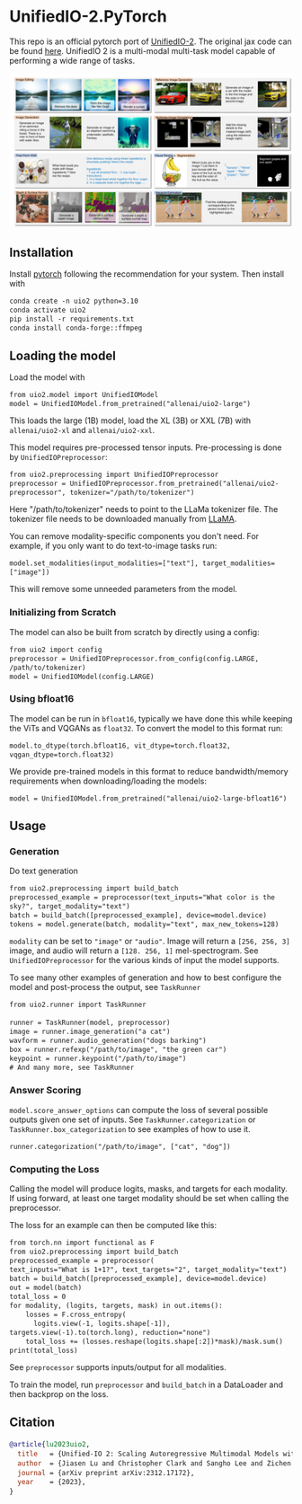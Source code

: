 # UnifiedIO-2.PyTorch

This repo is an official pytorch port of [UnifiedIO-2](https://unified-io-2.allenai.org/). The original jax code can be found
[here](https://github.com/allenai/unified-io-2). UnifiedIO 2 is a multi-modal multi-task model capable of performing a wide
range of tasks.

![test](teaser-short.svg)

## Installation
Install [pytorch](https://pytorch.org/) following the recommendation for your system. Then install with

```
conda create -n uio2 python=3.10
conda activate uio2
pip install -r requirements.txt
conda install conda-forge::ffmpeg
```

## Loading the model

Load the model with 
```
from uio2.model import UnifiedIOModel
model = UnifiedIOModel.from_pretrained("allenai/uio2-large")
```
This loads the large (1B) model, load the XL (3B) or XXL (7B) with 
`allenai/uio2-xl` and `allenai/uio2-xxl`.

This model requires pre-processed tensor inputs. Pre-processing is done by `UnifiedIOPreprocessor`:

```
from uio2.preprocessing import UnifiedIOPreprocessor
preprocessor = UnifiedIOPreprocessor.from_pretrained("allenai/uio2-preprocessor", tokenizer="/path/to/tokenizer")
```

Here "/path/to/tokenizer" needs to point to the LLaMa tokenizer file. The tokenizer
file needs to be downloaded manually from [LLaMA](https://llama.meta.com/).

You can remove modality-specific components you don't need. For example,
if you only want to do text-to-image tasks run:

```
model.set_modalities(input_modalities=["text"], target_modalities=["image"])
```


This will remove some unneeded parameters from the model.

### Initializing from Scratch
The model can also be built from scratch by directly using a config:

```
from uio2 import config 
preprocessor = UnifiedIOPreprocessor.from_config(config.LARGE, /path/to/tokenizer)
model = UnifiedIOModel(config.LARGE)
```

### Using bfloat16
The model can be run in `bfloat16`, typically we have done this while keeping the ViTs
 and VQGANs as `float32`. To convert the model to this format run:
```
model.to_dtype(torch.bfloat16, vit_dtype=torch.float32, vqgan_dtype=torch.float32)
```

We provide pre-trained models in this format to reduce bandwidth/memory requirements 
when downloading/loading the models:  

```
model = UnifiedIOModel.from_pretrained("allenai/uio2-large-bfloat16")
```

## Usage
### Generation
Do text generation

```
from uio2.preprocessing import build_batch 
preprocessed_example = preprocessor(text_inputs="What color is the sky?", target_modality="text")
batch = build_batch([preprocessed_example], device=model.device)
tokens = model.generate(batch, modality="text", max_new_tokens=128)
```

`modality` can be set to `"image"` or `"audio"`. Image will return a `[256, 256, 3]` image, and 
audio will return a `[128. 256, 1]` mel-spectrogram. See `UnifiedIOPreprocessor` for the various
kinds of input the model supports.

To see many other examples of generation and how to best configure the model and post-process
the output, see `TaskRunner` 

```
from uio2.runner import TaskRunner

runner = TaskRunner(model, preprocessor)
image = runner.image_generation("a cat")
wavform = runner.audio_generation("dogs barking")
box = runner.refexp("/path/to/image", "the green car")
keypoint = runner.keypoint("/path/to/image")
# And many more, see TaskRunner
```

### Answer Scoring
`model.score_answer_options` can compute the loss of several possible
outputs given one set of inputs. See `TaskRunner.categorization` or `TaskRunner.box_categorization` to see 
examples of how to use it.  

```
runner.categorization("/path/to/image", ["cat", "dog"])
```


### Computing the Loss
Calling the model will produce logits, masks, and targets for each modality.
If using forward, at least one target modality should be set when calling the 
preprocessor.

The loss for an example can then be computed like this:

```
from torch.nn import functional as F
from uio2.preprocessing import build_batch
preprocessed_example = preprocessor(
text_inputs="What is 1+1?", text_targets="2", target_modality="text")
batch = build_batch([preprocessed_example], device=model.device)
out = model(batch)
total_loss = 0
for modality, (logits, targets, mask) in out.items():
    losses = F.cross_entropy(
      logits.view(-1, logits.shape[-1]), targets.view(-1).to(torch.long), reduction="none")
    total_loss += (losses.reshape(logits.shape[:2])*mask)/mask.sum()
print(total_loss)
```

See `preprocessor` supports inputs/output for all modalities. 

To train the model, run `preprocessor` and `build_batch` in a DataLoader and then
backprop on the loss. 

## Citation

```bibtex
@article{lu2023uio2,
  title   = {Unified-IO 2: Scaling Autoregressive Multimodal Models with Vision, Language, Audio, and Action}, 
  author  = {Jiasen Lu and Christopher Clark and Sangho Lee and Zichen Zhang and Savya Khosla and Ryan Marten and Derek Hoiem and Aniruddha Kembhavi},
  journal = {arXiv preprint arXiv:2312.17172},
  year    = {2023},
}
```
